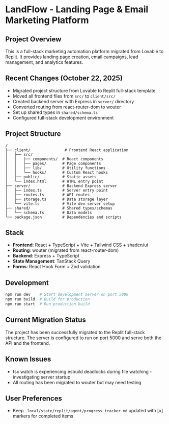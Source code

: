 # LandFlow - Landing Page & Email Marketing Platform

## Project Overview
This is a full-stack marketing automation platform migrated from Lovable to Replit. It provides landing page creation, email campaigns, lead management, and analytics features.

## Recent Changes (October 22, 2025)
- Migrated project structure from Lovable to Replit full-stack template
- Moved all frontend files from `src/` to `client/src/`
- Created backend server with Express in `server/` directory
- Converted routing from react-router-dom to wouter
- Set up shared types in `shared/schema.ts`
- Configured full-stack development environment

## Project Structure
```
/
├── client/               # Frontend React application
│   ├── src/
│   │   ├── components/  # React components
│   │   ├── pages/       # Page components
│   │   ├── lib/         # Utility functions
│   │   └── hooks/       # Custom React hooks
│   ├── public/          # Static assets
│   └── index.html       # HTML entry point
├── server/              # Backend Express server
│   ├── index.ts         # Server entry point
│   ├── routes.ts        # API routes
│   ├── storage.ts       # Data storage layer
│   └── vite.ts          # Vite dev server setup
├── shared/              # Shared types/schemas
│   └── schema.ts        # Data models
└── package.json         # Dependencies and scripts
```

## Stack
- **Frontend**: React + TypeScript + Vite + Tailwind CSS + shadcn/ui
- **Routing**: wouter (migrated from react-router-dom)
- **Backend**: Express + TypeScript
- **State Management**: TanStack Query
- **Forms**: React Hook Form + Zod validation

## Development
```bash
npm run dev    # Start development server on port 5000
npm run build  # Build for production
npm run start  # Run production build
```

## Current Migration Status
The project has been successfully migrated to the Replit full-stack structure. The server is configured to run on port 5000 and serve both the API and the frontend.

## Known Issues
- tsx watch is experiencing esbuild deadlocks during file watching - investigating server startup
- All routing has been migrated to wouter but may need testing

## User Preferences
- Keep `.local/state/replit/agent/progress_tracker.md` updated with [x] markers for completed items
